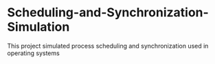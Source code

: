 # Scheduling-and-Synchronization-Simulation
This project simulated process scheduling and synchronization used in operating systems
